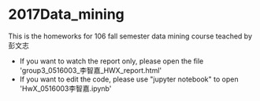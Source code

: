 # 2017Data_mining
This is the homeworks for 106 fall semester data mining course teached by 彭文志

* If you want to watch the report only, please open the file \'group3_0516003_李智嘉_HWX_report.html\'
* If you want to edit the code, please use \"jupyter notebook\" to open \'HwX_0516003李智嘉.ipynb\'
